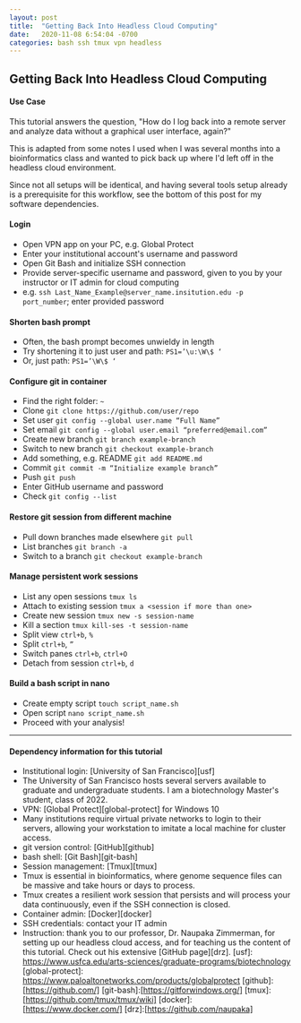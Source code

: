 ```yaml
---
layout: post
title:  "Getting Back Into Headless Cloud Computing"
date:   2020-11-08 6:54:04 -0700
categories: bash ssh tmux vpn headless
---
```

## Getting Back Into Headless Cloud Computing
#### Use Case
This tutorial answers the question, "How do I log back into a remote server and analyze data without a graphical user interface, again?"

This is adapted from some notes I used when I was several months into a bioinformatics class and wanted to pick back up where I'd left off in the headless cloud environment.

Since not all setups will be identical, and having several tools setup already is a prerequisite for this workflow, see the bottom of this post for my software dependencies.

#### Login
* Open VPN app on your PC, e.g. Global Protect
 * Enter your institutional account's username and password
* Open Git Bash and initialize SSH connection
 * Provide server-specific username and password, given to you by your instructor or IT admin for cloud computing
 * e.g. `ssh Last_Name_Example@server_name.insitution.edu -p port_number`; enter provided password

#### Shorten bash prompt
 * Often, the bash prompt becomes unwieldy in length
 * Try shortening it to just user and path: `PS1=’\u:\W\$ ‘`
 * Or, just path: `PS1=’\W\$ ‘`

#### Configure git in container
* Find the right folder: `~`
* Clone `git clone https://github.com/user/repo`
* Set user `git config --global user.name “Full Name”`
* Set email `git config --global user.email “preferred@email.com”`
* Create new branch `git branch example-branch`
* Switch to new branch `git checkout example-branch`
* Add something, e.g. README `git add README.md`
* Commit `git commit -m “Initialize example branch”`
* Push `git push`
* Enter GitHub username and password
* Check `git config --list`

#### Restore git session from different machine
* Pull down branches made elsewhere `git pull`
* List branches `git branch -a`
* Switch to a branch `git checkout example-branch`

#### Manage persistent work sessions
 * List any open sessions `tmux ls`
 * Attach to existing session `tmux a <session if more than one>`
 * Create new session `tmux new -s session-name`
 * Kill a section `tmux kill-ses -t session-name`
 * Split view `ctrl+b`, `%`
 * Split `ctrl+b`, `”`
 * Switch panes `ctrl+b`, `ctrl+O`
 * Detach from session `ctrl+b`, `d`

#### Build a bash script in nano
* Create empty script `touch script_name.sh`
* Open script `nano script_name.sh`
* Proceed with your analysis!
---------
#### Dependency information for this tutorial
* Institutional login: [University of San Francisco][usf]
 * The University of San Francisco hosts several servers available to graduate and undergraduate students. I am a biotechnology Master's student, class of 2022.
* VPN: [Global Protect][global-protect] for Windows 10
 * Many institutions require virtual private networks to login to their servers, allowing your workstation to imitate a local machine for cluster access.
* git version control: [GitHub][github]
* bash shell: [Git Bash][git-bash]
* Session management: [Tmux][tmux]
 * Tmux is essential in bioinformatics, where genome sequence files can be massive and take hours or days to process.
 * Tmux creates a resilient work session that persists and will process your data continuously, even if the SSH connection is closed.
* Container admin: [Docker][docker]
* SSH credentials: contact your IT admin
* Instruction: thank you to our professor, Dr. Naupaka Zimmerman, for setting up our headless cloud access, and for teaching us the content of this tutorial. Check out his extensive [GitHub page][drz].
[usf]: https://www.usfca.edu/arts-sciences/graduate-programs/biotechnology
[global-protect]: https://www.paloaltonetworks.com/products/globalprotect
[github]:[https://github.com/]
[git-bash]:[https://gitforwindows.org/]
[tmux]:[https://github.com/tmux/tmux/wiki]
[docker]:[https://www.docker.com/]
[drz]:[https://github.com/naupaka]
